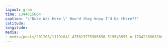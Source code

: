 ```yaml
---
layout: gram
time: 1344615664
caption: "\"Duke Was Here.\" How'd they know I'd be there?!"
latitude: 
longitude: 
media:
- media/posts/201208/11191041_475823775905656_319543595_n_17842283632000351.jpg
---
```

